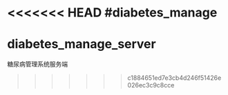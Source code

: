 <<<<<<< HEAD
#diabetes_manage
=======
# diabetes_manage_server
糖尿病管理系统服务端
>>>>>>> c1884651ed7e3cb4d246f51426e026ec3c9c8cce
